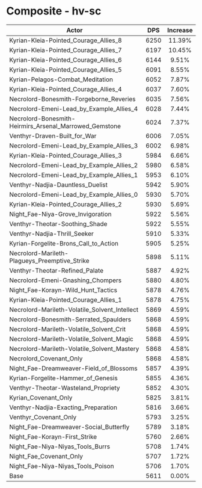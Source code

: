 # Composite - hv-sc
| Actor | DPS | Increase |
|---|:---:|:---:|
|Kyrian-Kleia-Pointed_Courage_Allies_8|6250|11.39%|
|Kyrian-Kleia-Pointed_Courage_Allies_7|6197|10.45%|
|Kyrian-Kleia-Pointed_Courage_Allies_6|6144|9.51%|
|Kyrian-Kleia-Pointed_Courage_Allies_5|6091|8.55%|
|Kyrian-Pelagos-Combat_Meditation|6052|7.87%|
|Kyrian-Kleia-Pointed_Courage_Allies_4|6037|7.60%|
|Necrolord-Bonesmith-Forgeborne_Reveries|6035|7.56%|
|Necrolord-Emeni-Lead_by_Example_Allies_4|6028|7.44%|
|Necrolord-Bonesmith-Heirmirs_Arsenal_Marrowed_Gemstone|6024|7.37%|
|Venthyr-Draven-Built_for_War|6006|7.05%|
|Necrolord-Emeni-Lead_by_Example_Allies_3|6002|6.98%|
|Kyrian-Kleia-Pointed_Courage_Allies_3|5984|6.66%|
|Necrolord-Emeni-Lead_by_Example_Allies_2|5980|6.58%|
|Necrolord-Emeni-Lead_by_Example_Allies_1|5953|6.10%|
|Venthyr-Nadjia-Dauntless_Duelist|5942|5.90%|
|Necrolord-Emeni-Lead_by_Example_Allies_0|5930|5.70%|
|Kyrian-Kleia-Pointed_Courage_Allies_2|5930|5.69%|
|Night_Fae-Niya-Grove_Invigoration|5922|5.56%|
|Venthyr-Theotar-Soothing_Shade|5922|5.55%|
|Venthyr-Nadjia-Thrill_Seeker|5910|5.33%|
|Kyrian-Forgelite-Brons_Call_to_Action|5905|5.25%|
|Necrolord-Marileth-Plagueys_Preemptive_Strike|5898|5.11%|
|Venthyr-Theotar-Refined_Palate|5887|4.92%|
|Necrolord-Emeni-Gnashing_Chompers|5880|4.80%|
|Night_Fae-Korayn-Wild_Hunt_Tactics|5878|4.76%|
|Kyrian-Kleia-Pointed_Courage_Allies_1|5878|4.75%|
|Necrolord-Marileth-Volatile_Solvent_Intellect|5869|4.59%|
|Necrolord-Bonesmith-Serrated_Spaulders|5868|4.59%|
|Necrolord-Marileth-Volatile_Solvent_Crit|5868|4.59%|
|Necrolord-Marileth-Volatile_Solvent_Magic|5868|4.59%|
|Necrolord-Marileth-Volatile_Solvent_Mastery|5868|4.58%|
|Necrolord_Covenant_Only|5868|4.58%|
|Night_Fae-Dreamweaver-Field_of_Blossoms|5857|4.39%|
|Kyrian-Forgelite-Hammer_of_Genesis|5855|4.36%|
|Venthyr-Theotar-Wasteland_Propriety|5852|4.30%|
|Kyrian_Covenant_Only|5825|3.81%|
|Venthyr-Nadjia-Exacting_Preparation|5816|3.66%|
|Venthyr_Covenant_Only|5793|3.25%|
|Night_Fae-Dreamweaver-Social_Butterfly|5789|3.18%|
|Night_Fae-Korayn-First_Strike|5760|2.66%|
|Night_Fae-Niya-Niyas_Tools_Burrs|5708|1.74%|
|Night_Fae_Covenant_Only|5707|1.72%|
|Night_Fae-Niya-Niyas_Tools_Poison|5706|1.70%|
|Base|5611|0.00%|
